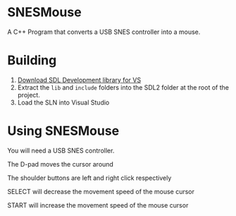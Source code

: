 # SNESMouse
A C++ Program that converts a USB SNES controller into a mouse.

# Building 

1) [Download SDL Development library for VS](https://www.libsdl.org/download-2.0.php)
2) Extract the `lib` and `include` folders into the SDL2 folder at the root of the project.
3) Load the SLN into Visual Studio

# Using SNESMouse

You will need a USB SNES controller.

The D-pad moves the cursor around

The shoulder buttons are left and right click respectively

SELECT will decrease the movement speed of the mouse cursor

START will increase the movement speed of the mouse cursor
